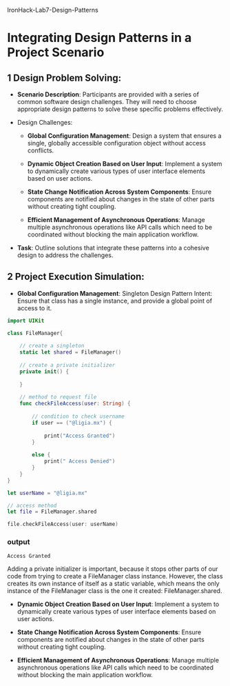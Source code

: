 IronHack-Lab7-Design-Patterns
# Integrating Design Patterns in a Project Scenario

## 1 Design Problem Solving:

* **Scenario Description**: Participants are provided with a series of common software design challenges. They will need to choose appropriate design patterns to solve these specific problems effectively.

* Design Challenges:

  * **Global Configuration Management**: Design a system that ensures a single, globally accessible configuration object without access conflicts.

  * **Dynamic Object Creation Based on User Input**: Implement a system to dynamically create various types of user interface elements based on user actions.

  * **State Change Notification Across System Components**: Ensure components are notified about changes in the state of other parts without creating tight coupling.

  * **Efficient Management of Asynchronous Operations**: Manage multiple asynchronous operations like API calls which need to be coordinated without blocking the main application workflow.

* **Task**: Outline solutions that integrate these patterns into a cohesive design to address the challenges.

## 2 Project Execution Simulation:

  * **Global Configuration Management**:
    Singleton Design Pattern
    Intent: Ensure that class has a single instance, and provide a global point of access to it.

```swift
import UIKit

class FileManager{
    
    // create a singleton
    static let shared = FileManager()
    
    // create a private initializer
    private init() {
        
    }
    
    // method to request file
    func checkFileAccess(user: String) {
        
        // condition to check username
        if user == ("@ligia.mx") {
            
            print("Access Granted")
        }
        
        else {
            print(" Access Denied")
        }
    }
}

let userName = "@ligia.mx"

// access method
let file = FileManager.shared

file.checkFileAccess(user: userName)
```
### output
```
Access Granted
```

   Adding a private initializer is important, because it stops other parts of our code from trying to create a FileManager class instance. However,   the class creates its own instance of itself as a static variable, which means the only instance of the FileManager class is the one it created: FileManager.shared.

  * **Dynamic Object Creation Based on User Input**: Implement a system to dynamically create various types of user interface elements based on user actions.

  * **State Change Notification Across System Components**: Ensure components are notified about changes in the state of other parts without creating tight coupling.

  * **Efficient Management of Asynchronous Operations**: Manage multiple asynchronous operations like API calls which need to be coordinated without blocking the main application workflow.
